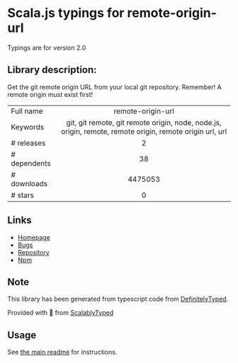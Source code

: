 
# Scala.js typings for remote-origin-url

Typings are for version 2.0

## Library description:
Get the git remote origin URL from your local git repository. Remember! A remote origin must exist first!

|                    |                 |
| ------------------ | :-------------: |
| Full name          | remote-origin-url |
| Keywords           | git, git remote, git remote origin, node, node.js, origin, remote, remote origin, remote origin url, url |
| # releases         | 2 |
| # dependents       | 38 |
| # downloads        | 4475053 |
| # stars            | 0 |

## Links
- [Homepage](https://github.com/jonschlinkert/remote-origin-url)
- [Bugs](https://github.com/jonschlinkert/remote-origin-url/issues)
- [Repository](https://github.com/jonschlinkert/remote-origin-url)
- [Npm](https://www.npmjs.com/package/remote-origin-url)
    


## Note
This library has been generated from typescript code from [DefinitelyTyped](https://definitelytyped.org).

Provided with :purple_heart: from [ScalablyTyped](https://github.com/oyvindberg/ScalablyTyped)

## Usage
See [the main readme](../../readme.md) for instructions.


